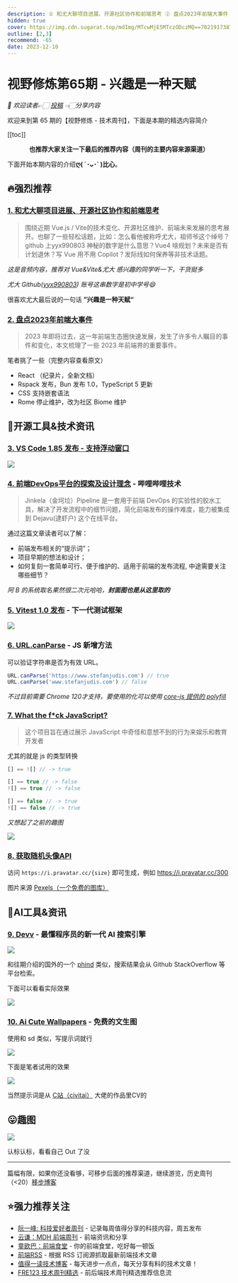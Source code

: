 ```yaml
---
description: ① 和尤大聊项目进展、开源社区协作和前端思考 ② 盘点2023年前端大事件 ③ VS Code 1.85 发布 - 支持浮动窗口 ④ 前端DevOps平台的探索及设计理念 - 哔哩哔哩技术 ⑤ Vitest 1.0 发布 - 下一代测试框架 ⑥ URL.canParse - JS 新增方法 ⑦ What the f*ck JavaScript? ⑧ 获取随机头像API ⑨ Devv - 最懂程序员的新一代 AI 搜索引擎 ⑩ Ai Cute Wallpapers - 免费的文生图
hidden: true
cover: https://img.cdn.sugarat.top/mdImg/MTcwMjE5MTczODczMQ==702191738731
outline: [2,3]
recommend: -65
date: 2023-12-10
---
```


# 视野修炼第65期 - 兴趣是一种天赋
*💐 欢迎读者👉🏻 [投稿](https://www.wenjuan.com/s/AN32YrD/) 👈🏻分享内容*

欢迎来到第 65 期的【视野修炼 - 技术周刊】，下面是本期的精选内容简介

[[toc]]

<center>

**​也推荐大家关注一下最后的推荐内容（周刊的主要内容来源渠道）**
</center>

下面开始本期内容的介绍**ღ( ´･ᴗ･` )比心**。
## 🔥强烈推荐
### [1. 和尤大聊项目进展、开源社区协作和前端思考](https://www.xiaoyuzhoufm.com/episode/656de7e18502c0b989efdcd0?s=eyJ1IjoiNWY3NjA4MTVlMGY1ZTcyM2JiYTcyMTg2IiwiZCI6MX0%3D)

>围绕近期 Vue.js / Vite的技术变化、开源社区维护、前端未来发展的思考展开。也聊了一些轻松话题，比如：怎么看他被称呼尤大，祖师爷这个绰号？github 上yyx990803 神秘的数字是什么意思？Vue4 啥规划？未来是否有计划退休？写 Vue 用不用 Copilot？发际线如何保养等非技术话题。

*这是音频内容，推荐对 Vue&Vite&尤大 感兴趣的同学听一下，干货挺多*

*尤大 Github([yyx990803](https://github.com/yyx990803)) 账号这串数字是初中学号😄*

很喜欢尤大最后说的一句话 **”兴趣是一种天赋“**

### [2. 盘点2023年前端大事件](https://mp.weixin.qq.com/s/dJp4fFeJ3wYn3uNK_tBpvQ)
>2023 年即将过去，这一年前端生态圈快速发展，发生了许多令人瞩目的事件和变化，本文梳理了一些 2023 年前端界的重要事件。

笔者挑了一些（完整内容查看原文）
* React （纪录片，全新文档）
* Rspack 发布，Bun 发布 1.0，TypeScript 5 更新
* CSS 支持嵌套语法
* Rome 停止维护，改为社区 Biome 维护

## 🔧开源工具&技术资讯
### [3. VS Code 1.85 发布 - 支持浮动窗口](https://code.visualstudio.com/updates/v1_85)

![](https://img.cdn.sugarat.top/mdImg/MTcwMjE5NzY5MTE4Mg==702197691182)

### [4. 前端DevOps平台的探索及设计理念](https://mp.weixin.qq.com/s/TBbfu8lTzcVyxRKkjgyWgQ) - 哔哩哔哩技术
>Jinkela（金坷垃）Pipeline 是一套用于前端 DevOps 的实验性的胶水工具，解决了开发流程中的细节问题，简化前端发布的操作难度，能力被集成到 Dejavu(逮虾户) 这个在线平台。

通过这篇文章读者可以了解：
* 前端发布相关的“提示词”；
* 项目早期的想法和设计；
* 如何复刻一套简单可行、便于维护的、适用于前端的发布流程, 中途需要关注哪些细节？

*阿 B 的系统取名果然很二次元哈哈，**封面图也是从这里取的***

### [5. Vitest 1.0 发布](https://mp.weixin.qq.com/s/Da31cYCVOD8HWL9ha_K3rw) - 下一代测试框架

![](https://img.cdn.sugarat.top/mdImg/MTcwMjE5Mjc1NTgxNQ==702192755815)

### [6. URL.canParse](https://www.stefanjudis.com/blog/validate-urls-in-javascript/) - JS 新增方法
可以验证字符串是否为有效 URL。

```ts
URL.canParse('https://www.stefanjudis.com') // true
URL.canParse('www.stefanjudis.com') // false
```
*不过目前需要 Chrome 120才支持，要使用的化可以使用 [core-js 提供的 polyfill](https://github.com/zloirock/core-js/blob/master/packages/core-js/modules/web.url.can-parse.js#L19-L30)*

### [7. What the f*ck JavaScript?](https://github.com/denysdovhan/wtfjs/blob/master/README-zh-cn.md)
>这个项目旨在通过展示 JavaScript 中奇怪和意想不到的行为来娱乐和教育开发者

尤其的就是 js 的类型转换
```js
[] == ![] // -> true
```
```js
[] == true // -> false
![] == true // -> false
```
```js
[] == false // -> true
![] == false // -> true
```
*又想起了之前的趣图*

![](https://img.cdn.sugarat.top/mdImg/MTYyMzU5NTA3MzMwMA==623595073300)

### [8. 获取随机头像API](https://frontendfoc.us/link/148632/web)

访问 `https://i.pravatar.cc/{size}` 即可生成，例如 https://i.pravatar.cc/300

图片来源 [Pexels（一个免费的图库）](https://www.pexels.com/zh-cn/)

## 🤖AI工具&资讯
### [9. Devv](https://devv.ai/) - 最懂程序员的新一代 AI 搜索引擎

![](https://img.cdn.sugarat.top/mdImg/MTcwMjE5NTcyMjc0Mg==702195722742)

和往期介绍的国外的一个 [phind](https://www.phind.com/) 类似，搜索结果会从 Github StackOverflow 等平台检索。

下面可以看看实际效果

![](https://img.cdn.sugarat.top/mdImg/MTcwMjE5NTg3MjM2OA==702195872368)

### [10. Ai Cute Wallpapers](https://aicutewallpapers.com/) - 免费的文生图

使用和 sd 类似，写提示词就行

![](https://img.cdn.sugarat.top/mdImg/MTcwMjE5NzE5OTYzMA==702197199630)

下面是笔者试用的效果

![](https://img.cdn.sugarat.top/mdImg/MTcwMjE5NzA1MDkwOQ==702197050909)

当然提示词是从 [C站（civitai）](https://civitai.com/images/3921002) 大佬的作品里CV的

## 😛趣图

![](https://img.cdn.sugarat.top/mdImg/MTcwMjE5MTczODczMQ==702191738731)

认标认标，看看自己 Out 了没

---

篇幅有限，如果你还没看够，可移步后面的推荐渠道，继续游览，历史周刊（<20）[移步博客](https://sugarat.top/weekly/index.html)

## ⭐️强力推荐关注
* [阮一峰: 科技爱好者周刊](https://www.ruanyifeng.com/blog/archives.html) - 记录每周值得分享的科技内容，周五发布
* [云谦：MDH 前端周刊](https://mdhweekly.com/) - 前端资讯和分享
* [童欧巴：前端食堂](https://github.com/Geekhyt/weekly) - 你的前端食堂，吃好每一顿饭
* [前端RSS](https://fed.chanceyu.com/) - 根据 RSS 订阅源抓取最新前端技术文章
* [值得一读技术博客](https://daily-blog.chlinlearn.top/) - 每天进步一点点，每天分享有料的技术文章！
* [FRE123 技术周刊精选](https://www.fre123.com/weekly) - 前后端技术周刊精选推荐信息流
